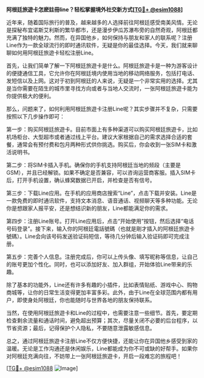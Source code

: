 **阿根廷旅遊卡怎麽註冊line？轻松掌握境外社交新方式[[TG💪+ @esim1088](https://t.me/s/esim1088)]**

近年来，随着国际旅行的普及，越来越多的人选择前往阿根廷感受南美风情。无论是探秘布宜诺斯艾利斯的繁华都市，还是漫步伊瓜苏瀑布旁的自然奇观，阿根廷都充满了独特的魅力。然而，在异国他乡，如何保持与朋友和家人的联系呢？注册Line作为一款全球流行的即时通讯软件，无疑是你的最佳选择。今天，我们就来聊聊如何用阿根廷旅遊卡轻松注册Line。

首先，让我们简单了解一下阿根廷旅遊卡是什么。阿根廷旅遊卡是一种为游客设计的便捷通信工具，它允许你在阿根廷境内使用当地的移动网络服务，包括打电话、发短信以及上网。这对于初到阿根廷的人来说，无疑是一个非常实用的选择。尤其是当你需要在陌生的城市里寻找方向或者与当地人交流时，一张阿根廷旅遊卡能为你提供极大的便利。

那么，问题来了，如何利用阿根廷旅遊卡注册Line呢？其实步骤并不复杂，只需要按照以下几步操作即可：

第一步：购买阿根廷旅遊卡。目前市面上有多种渠道可以购买阿根廷旅遊卡，比如机场柜台、大型超市或者通过线上平台。建议大家根据自己的需求选择合适的套餐，通常会有预付费和包月两种形式供你挑选。购买后，你会收到一张SIM卡和激活说明书。

第二步：将SIM卡插入手机。确保你的手机支持阿根廷当地的频段（主要是GSM），并且已经解锁。如果不确定是否兼容，可以咨询运营商客服。插入SIM卡后，打开手机设置，确认蜂窝数据已开启，并检查是否有信号。

第三步：下载Line应用。在手机的应用商店搜索“Line”，点击下载并安装。Line是一款免费的即时通讯软件，支持文本消息、语音通话、视频聊天等多种功能。无论你是想跟家人报平安，还是想结识新的朋友，Line都能满足你的需求。

第四步：注册Line账号。打开Line应用后，点击“开始使用”按钮，然后选择“电话号码登录”。接下来，输入你的阿根廷電話號碼（也就是剛才插入的阿根廷旅遊卡號碼）。Line会向该号码发送验证码短信，等待几分钟后输入验证码即可完成注册。

第五步：完善个人信息。注册完成后，你可以上传头像、填写昵称等信息，让自己的账号更加个性化。同时，也可以添加好友、加入群组，开始体验Line带来的乐趣。

除了基本的功能外，Line还有许多有趣的小插件，比如表情贴纸、游戏中心、购物商城等，让你的日常生活变得更加丰富多彩。此外，由于Line在全球范围内都有用户，即使身处阿根廷，你也能随时与世界各地的朋友保持联系。

当然，在使用阿根廷旅遊卡和Line的过程中，也需要注意一些细节。首先，要定期检查剩余流量和通话时间，避免超出预算；其次，尽量关闭不必要的后台程序，以节省资源；最后，记得保护个人隐私，不要随意泄露敏感信息。

总之，通过阿根廷旅遊卡注册Line不仅方便快捷，还能让你在异国他乡感受到家的温暖。无论是工作沟通还是休闲娱乐，Line都能成为你不可或缺的好帮手。如果你对阿根廷充满向往，不妨带上一张阿根廷旅遊卡，开启一段难忘的旅程吧！

[[TG💪+ @esim1088](https://t.me/s/esim1088) ![Image](https://i.postimg.cc/4NQfJmqS/Snipaste-2025-05-13-00-14-12.png)]